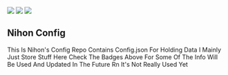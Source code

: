 <img src="https://img.shields.io/badge/Version-5.3.3-%23CD3255?style=flat&logo=databricks" > <img src="https://img.shields.io/badge/Discord-aUEq6QJRMW-blue?style=flat&logo=discord" > <img src="https://img.shields.io/badge/Download-wearedevs.net%2Fd%2Fnihon-success?style=flat&logo=firefoxbrowser" >

## Nihon Config

This Is Nihon's Config Repo Contains Config.json For Holding Data
I Mainly Just Store Stuff Here Check The Badges Above For Some Of The Info
Will Be Used And Updated In The Future Rn It's Not Really Used Yet
